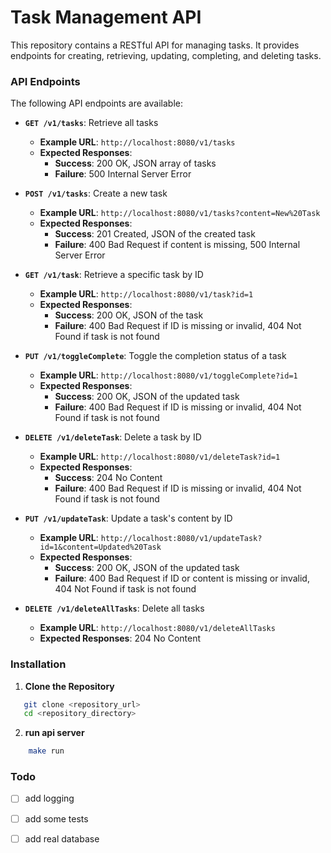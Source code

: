 # Task Management API

This repository contains a RESTful API for managing tasks. It provides endpoints for creating, retrieving, updating, completing, and deleting tasks.

### API Endpoints

The following API endpoints are available:

- **`GET /v1/tasks`**: Retrieve all tasks
  - **Example URL**: `http://localhost:8080/v1/tasks`
  - **Expected Responses**:
    - **Success**: 200 OK, JSON array of tasks
    - **Failure**: 500 Internal Server Error

- **`POST /v1/tasks`**: Create a new task
  - **Example URL**: `http://localhost:8080/v1/tasks?content=New%20Task`
  - **Expected Responses**:
    - **Success**: 201 Created, JSON of the created task
    - **Failure**: 400 Bad Request if content is missing, 500 Internal Server Error

- **`GET /v1/task`**: Retrieve a specific task by ID
  - **Example URL**: `http://localhost:8080/v1/task?id=1`
  - **Expected Responses**:
    - **Success**: 200 OK, JSON of the task
    - **Failure**: 400 Bad Request if ID is missing or invalid, 404 Not Found if task is not found

- **`PUT /v1/toggleComplete`**: Toggle the completion status of a task
  - **Example URL**: `http://localhost:8080/v1/toggleComplete?id=1`
  - **Expected Responses**:
    - **Success**: 200 OK, JSON of the updated task
    - **Failure**: 400 Bad Request if ID is missing or invalid, 404 Not Found if task is not found

- **`DELETE /v1/deleteTask`**: Delete a task by ID
  - **Example URL**: `http://localhost:8080/v1/deleteTask?id=1`
  - **Expected Responses**:
    - **Success**: 204 No Content
    - **Failure**: 400 Bad Request if ID is missing or invalid, 404 Not Found if task is not found

- **`PUT /v1/updateTask`**: Update a task's content by ID
  - **Example URL**: `http://localhost:8080/v1/updateTask?id=1&content=Updated%20Task`
  - **Expected Responses**:
    - **Success**: 200 OK, JSON of the updated task
    - **Failure**: 400 Bad Request if ID or content is missing or invalid, 404 Not Found if task is not found

- **`DELETE /v1/deleteAllTasks`**: Delete all tasks
  - **Example URL**: `http://localhost:8080/v1/deleteAllTasks`
  - **Expected Responses**: 204 No Content
### Installation

1. **Clone the Repository**

```sh
   git clone <repository_url>
   cd <repository_directory>
```
2. **run api server**
```sh
    make run
```

### Todo
- [ ] add logging
- [ ] add some tests
- [ ] add real database

